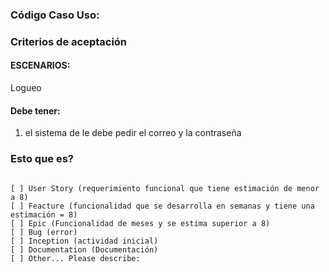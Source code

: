 ### Código Caso Uso: 
### Criterios de aceptación
#### ESCENARIOS:
Logueo
#### Debe tener:
1.	el sistema de le debe pedir el correo y la contraseña
### Esto que es?
<pre><code>
[ ] User Story (requerimiento funcional que tiene estimación de menor a 8)
[ ] Feacture (funcionalidad que se desarrolla en semanas y tiene una estimación = 8)
[ ] Epic (Funcionalidad de meses y se estima superior a 8)
[ ] Bug (error)  
[ ] Inception (actividad inicial)
[ ] Documentation (Documentación)
[ ] Other... Please describe:
</code></pre>
